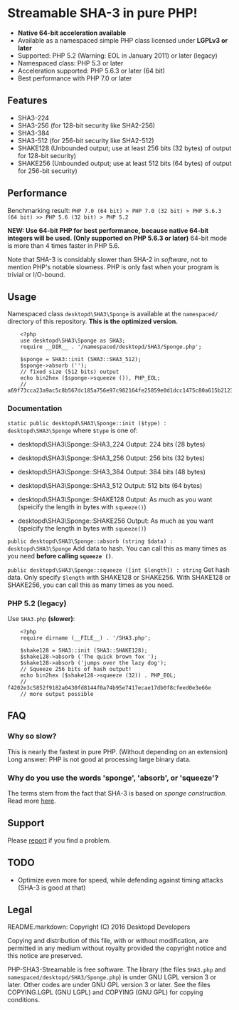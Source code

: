# Streamable SHA-3 in pure PHP!

* **Native 64-bit acceleration available**
* Available as a namespaced simple PHP class licensed under **LGPLv3 or later**
* Supported: PHP 5.2 (Warning: EOL in January 2011) or later (legacy)
* Namespaced class: PHP 5.3 or later
* Acceleration supported: PHP 5.6.3 or later (64 bit)
* Best performance with PHP 7.0 or later


## Features

* SHA3-224
* SHA3-256 (for 128-bit security like SHA2-256)
* SHA3-384
* SHA3-512 (for 256-bit security like SHA2-512)
* SHAKE128 (Unbounded output; use at least 256 bits (32 bytes) of output for 128-bit security)
* SHAKE256 (Unbounded output; use at least 512 bits (64 bytes) of output for 256-bit security)


## Performance

Benchmarking result:
`PHP 7.0 (64 bit) > PHP 7.0 (32 bit) > PHP 5.6.3 (64 bit) >> PHP 5.6 (32 bit) > PHP 5.2`

**NEW: Use 64-bit PHP for best performance, because native 64-bit integers will be used. (Only supported on PHP 5.6.3 or later)** 64-bit mode is more than 4 times faster in PHP 5.6.

Note that SHA-3 is considably slower than SHA-2 in *software*, not to mention
PHP's notable slowness. PHP is only fast when your program is trivial or I/O-bound.


## Usage
Namespaced class `desktopd\SHA3\Sponge` is available at the `namespaced/` directory of this repository. **This is the optimized version.**

        <?php
        use desktopd\SHA3\Sponge as SHA3;
        require __DIR__ . '/namespaced/desktopd/SHA3/Sponge.php';
        
        $sponge = SHA3::init (SHA3::SHA3_512);
        $sponge->absorb ('');
        // fixed size (512 bits) output
        echo bin2hex ($sponge->squeeze ()), PHP_EOL;
        // a69f73cca23a9ac5c8b567dc185a756e97c982164fe25859e0d1dcc1475c80a615b2123af1f5f94c11e3e9402c3ac558f500199d95b6d3e301758586281dcd26

### Documentation
`static public desktopd\SHA3\Sponge::init ($type) : desktopd\SHA3\Sponge`
where `$type` is one of:

* desktopd\SHA3\Sponge::SHA3_224
Output: 224 bits (28 bytes)
* desktopd\SHA3\Sponge::SHA3_256
Output: 256 bits (32 bytes)
* desktopd\SHA3\Sponge::SHA3_384
Output: 384 bits (48 bytes)
* desktopd\SHA3\Sponge::SHA3_512
Output: 512 bits (64 bytes)

* desktopd\SHA3\Sponge::SHAKE128
Output: As much as you want (speicify the length in bytes with `squeeze()`)
* desktopd\SHA3\Sponge::SHAKE256
Output: As much as you want (speicify the length in bytes with `squeeze()`)


`public desktopd\SHA3\Sponge::absorb (string $data) : desktopd\SHA3\Sponge`
Add data to hash. You can call this as many times as you need **before calling `squeeze ()`**.


`public desktopd\SHA3\Sponge::squeeze ([int $length]) : string`
Get hash data. Only specify `$length` with SHAKE128 or SHAKE256. With SHAKE128 or SHAKE256, you can call this as many times as you need.


### PHP 5.2 (legacy)
Use `SHA3.php` **(slower)**:

        <?php
        require dirname (__FILE__) . '/SHA3.php';
        
        $shake128 = SHA3::init (SHA3::SHAKE128);
        $shake128->absorb ('The quick brown fox ');
        $shake128->absorb ('jumps over the lazy dog');
        // Squeeze 256 bits of hash output!
        echo bin2hex ($shake128->squeeze (32)) . PHP_EOL;
        // f4202e3c5852f9182a0430fd8144f0a74b95e7417ecae17db0f8cfeed0e3e66e
        // more output possible


## FAQ
### Why so slow?
This is nearly the fastest in pure PHP. (Without depending on an extension)
Long answer: PHP is not good at processing large binary data.

### Why do you use the words 'sponge', 'absorb', or 'squeeze'?
The terms stem from the fact that SHA-3 is based on *sponge construction*.
Read more [here](http://sponge.noekeon.org/).


## Support
Please [report](https://notabug.org/desktopd/PHP-SHA3-Streamable/issues) if you find a problem.


## TODO
* Optimize even more for speed, while defending against timing attacks (SHA-3 is good at that)


## Legal

README.markdown:
Copyright (C) 2016 Desktopd Developers

Copying and distribution of this file, with or without modification,
are permitted in any medium without royalty provided the copyright
notice and this notice are preserved.


PHP-SHA3-Streamable is free software. The library (the files `SHA3.php` and
`namespaced/desktopd/SHA3/Sponge.php`) is under GNU LGPL version 3 or later.
Other codes are under GNU GPL version 3 or later.
See the files COPYING.LGPL (GNU LGPL) and COPYING (GNU GPL) for copying
conditions.
